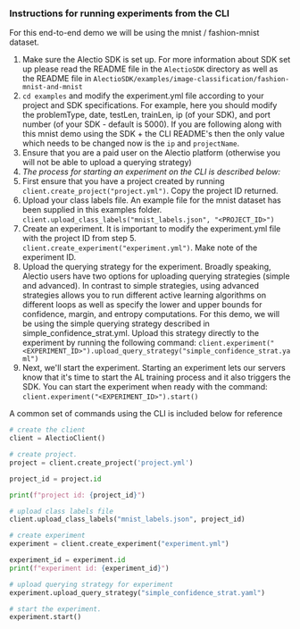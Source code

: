### Instructions for running experiments from the CLI

For this end-to-end demo we will be using the mnist / fashion-mnist dataset.

1. Make sure the Alectio SDK is set up. For more information about SDK set up please read the README file in the `AlectioSDK` directory as well as the README file in `AlectioSDK/examples/image-classification/fashion-mnist-and-mnist`
2. `cd examples` and modify the experiment.yml file according to your project and SDK specifications. For example, here you should modify the problemType, date, testLen, trainLen, ip (of your SDK), and port number (of your SDK - default is 5000). If you are following along with this mnist demo using the SDK + the CLI README's then the only value which needs to be changed now is the `ip` and `projectName`. 
3. Ensure that you are a paid user on the Alectio platform (otherwise you will not be able to upload a querying strategy)
4. *The process for starting an experiment on the CLI is described below:* 
5. First ensure that you have a project created by running `client.create_project("project.yml")`. Copy the project ID returned.
6. Upload your class labels file. An example file for the mnist dataset has been supplied in this examples folder. `client.upload_class_labels("mnist_labels.json", "<PROJECT_ID>")`
7. Create an experiment. It is important to modify the experiment.yml file with the project ID from step 5. `client.create_experiment("experiment.yml")`. Make note of the experiment ID. 
8. Upload the querying strategy for the experiment. Broadly speaking, Alectio users have two options for uploading querying strategies (simple and advanced). In contrast to simple strategies, using advanced strategies allows you to run different active learning algorithms on different loops as well as specify the lower and upper bounds for confidence, margin, and entropy computations. For this demo, we will be using the simple querying strategy described in simple_confidence_strat.yml. Upload this strategy directly to the experiment by running the following command: `client.experiment("<EXPERIMENT_ID>").upload_query_strategy("simple_confidence_strat.yaml")`
9. Next, we'll start the experiment. Starting an experiment lets our servers know that it's time to start the AL training process and it also triggers the SDK. You can start the experiment when ready with the command: `client.experiment("<EXPERIMENT_ID>").start()`

A common set of commands using the CLI is included below for reference

```python
# create the client
client = AlectioClient()

# create project. 
project = client.create_project('project.yml')

project_id = project.id

print(f"project id: {project_id}")

# upload class labels file
client.upload_class_labels("mnist_labels.json", project_id)

# create experiment
experiment = client.create_experiment("experiment.yml")

experiment_id = experiment.id
print(f"experiment id: {experiment_id}")

# upload querying strategy for experiment
experiment.upload_query_strategy("simple_confidence_strat.yaml")

# start the experiment. 
experiment.start()

```
